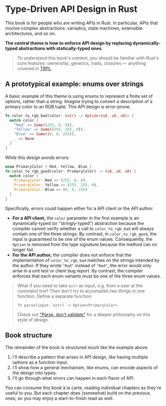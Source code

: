 # Type-Driven API Design in Rust

This book is for people who are writing APIs in Rust. In particular, APIs that involve complex abstractions: variadics, state machines, extensible architectures, and so on.

**The central theme is how to enforce API design by replacing dynamically-typed abstractions with statically-typed ones.**

> To understand this book's content, you should be familiar with Rust's core features: ownership, generics, traits, closures &mdash; anything covered in [TRPL](https://doc.rust-lang.org/book/).

## A prototypical example: enums over strings

A basic example of this theme is using enums to represent a finite set of options, rather than a string. Imagine trying to convert a description of a primary color to an RGB tuple. This API design is error-prone:

```rust
fn color_to_rgb_bad(color: &str) -> Option<(u8, u8, u8)> {
  match color {
    "Red" => Some((255, 0, 0)),
    "Yellow" => Some((255, 255, 0)),
    "Blue" => Some((0, 0, 255)),
    _ => None
  }
}
```

While this design avoids errors:

```rust
enum PrimaryColor { Red, Yellow, Blue }
fn color_to_rgb_good(color: PrimaryColor) -> (u8, u8, u8) {
  match color {
    PrimaryColor::Red => (255, 0, 0),
    PrimaryColor::Yellow => (255, 255, 0),
    PrimaryColor::Blue => (0, 0, 255)
  }
}
```

Specifically, errors could happen either for a API client or the API author:
* **For a API client,** the `color` parameter in the first example is an dynamically-typed (or "stringly-typed") abstraction because the compiler cannot verify whether a call to `color_to_rgb_bad` will always contain one of the three strings. By contrast, in `color_to_rgb_good`, the input is guaranteed to be one of the enum values. Consequently, the `Option` is removed from the type signature because the method can no longer fail.
* **For the API author,** the compiler does not enforce that the implementation of `color_to_rgb_bad` matches on the strings intended by the author. If they wrote `"Rod"` instead of `"Red"`, the error would only arise in a unit test or client bug report. By contrast, the compiler enforces that each enum variants must be one of the three enum values.

> What if you need to take `&str` as input, e.g. from a user at the command line? Then don't try to accomplish two things in one function. Define a separate function:
> ```rust,ignore
> fn parse(input: &str) -> Option<PrimaryColor>
> ```
> Check out ["Parse, don't validate"](https://lexi-lambda.github.io/blog/2019/11/05/parse-don-t-validate/) for a deeper philosophy on this style of design.

## Book structure

The remainder of the book is structured much like the example above.
1. I'll describe a pattern that arises in API design, like having multiple options as a function input.
2. I'll show how a general mechanism, like enums, can encode aspects of the design into types.
3. I'll go through what errors can happen in each flavor of API.

You can consume this book à la carte, reading individual chapters as they're useful to you. But each chapter does (somewhat) build on the previous ones, so you may enjoy a start-to-finish read as well.
